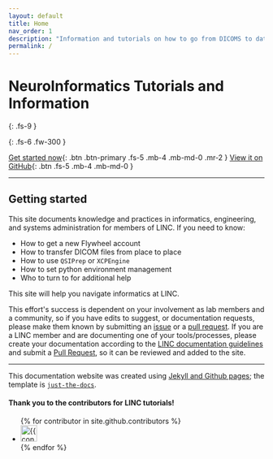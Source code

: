 ```yaml
---
layout: default
title: Home
nav_order: 1
description: "Information and tutorials on how to go from DICOMS to dataframes."
permalink: /
---
```

# NeuroInformatics Tutorials and Information
{: .fs-9 }


{: .fs-6 .fw-300 }

[Get started now](#getting-started){: .btn .btn-primary .fs-5 .mb-4 .mb-md-0 .mr-2 } [View it on GitHub](https://github.com/PennLINC/PennLINC.github.io){: .btn .fs-5 .mb-4 .mb-md-0 }

---

## Getting started

This site documents knowledge and practices in informatics, engineering, and systems administration for members of LINC. If you need to know:

- How to get a new Flywheel account
- How to transfer DICOM files from place to place
- How to use `QSIPrep` or `XCPEngine`
- How to set python environment management
- Who to turn to for additional help

This site will help you navigate informatics at LINC.

This effort's success is dependent on your involvement as lab members and a community, so if you have edits to suggest, or documentation requests, please make them known by submitting an [issue](https://github.com/PennLINC/PennLINC.github.io/issues) or a [pull request](https://github.com/PennLINC/PennLINC.github.io/pulls). If you are a LINC member and are documenting one of your tools/processes, please create your documentation according to the [LINC documentation guidelines](docs/Contributing/contributing) and submit a [Pull Request](https://github.com/PennLINC/PennLINC.github.io/pulls), so it can be reviewed and added to the site.

---

This documentation website was created using [Jekyll and Github pages](https://help.github.com/en/github/working-with-github-pages/setting-up-a-github-pages-site-with-jekyll); the template is [`just-the-docs`](https://pmarsceill.github.io/just-the-docs/).

#### Thank you to the contributors for LINC tutorials!

<ul class="list-style-none">
{% for contributor in site.github.contributors %}
  <li class="d-inline-block mr-1">
     <a href="{{ contributor.html_url }}"><img src="{{ contributor.avatar_url }}" width="32" height="32" alt="{{ contributor.login }}"/></a>
  </li>
{% endfor %}
</ul>
